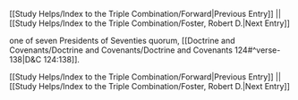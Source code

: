 [[Study Helps/Index to the Triple Combination/Forward|Previous Entry]]  ||  [[Study Helps/Index to the Triple Combination/Foster, Robert D.|Next Entry]]

 one of seven Presidents of Seventies quorum, [[Doctrine and Covenants/Doctrine and Covenants/Doctrine and Covenants 124#^verse-138|D&C 124:138]].

[[Study Helps/Index to the Triple Combination/Forward|Previous Entry]]  ||  [[Study Helps/Index to the Triple Combination/Foster, Robert D.|Next Entry]]